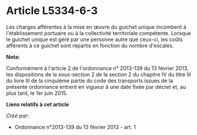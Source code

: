 # Article L5334-6-3

Les charges afférentes à la mise en œuvre du guichet unique incombent à l'établissement portuaire ou à la collectivité
territoriale compétente. Lorsque le guichet unique est géré par une personne autre que ceux-ci, les coûts afférents à ce
guichet sont répartis en fonction du nombre d'escales.

**Nota:**

Conformément à l'article 2 de l'ordonnance n° 2013-139 du 13 février 2013, les dispositions de la sous-section 2 de la
section 2 du chapitre IV du titre III du livre III de la cinquième partie du code des transports issues de la présente
ordonnance entrent en vigueur à une date fixée par décret et, au plus tard, le 1er juin 2015.

**Liens relatifs à cet article**

_Créé par_:

  - Ordonnance n°2013-139 du 13 février 2013 - art. 1
